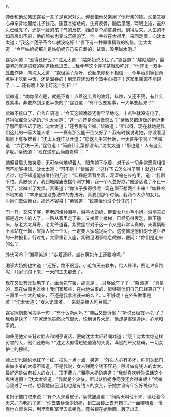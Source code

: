     八 

   仰彝和他父亲匡霆谷一辈子是冤家对头。仰彝恨他父亲用了他母亲的钱，父亲又疑心母亲背地里给儿子钱花。匡霆谷矮矮的，生有反骨，脑后见腮，两眼上插，虽然头已经秃了，还是一脸的孩子气的反抗，始终是个顽童身份。到得后来，人生的不如意层出不穷，他的顽劣也变成沉痛的了。他一手抄在大襟里，来回走着，向沈太太道：“我这个莲子茶今年就没吃好！”言下有一种郑重精致的惋惜。沈太太道：“今年姑奶奶那儿是姑奶奶自己亲自煮的，试着，没用碱水泡。”

   霆谷问道：“煮得还好么？”沈太太道：“姑奶奶说太烂了。”霆谷道：“越烂越好，最要紧的就是把糖的味道给煮进去……我今年这个莲子茶就没吃好！”他伸出一双手虬曲作势，向沈太太道：“岂但莲子茶呀，说起来你都不相信——今年我们等到两点钟才吃到中饭，还是温吞的！到现在还没有个热手巾把子！这家里简直不能蹲了！……还有晚上没电灯这个别扭！”

   紫微道：“劝你早点睡，就是不肯！点着这么贵的油灯，蜡烛，又还不亮，有什么要紧事，非要熬到深更半夜的？”霆谷道：“有什么要紧事，一大早要起来？”

   紫微不接口了，自言自语道：“今天这顿晚饭还得早早地吃，十点钟就没有电了，还得催催全少奶奶。”沈太太道：“这一向还是全嫂做菜么？”紫微又把烧饭的新近走了那回事告诉了她。沈太太道：“还亏得有全嫂。”紫微道：“所以呀，现在就她是我们这儿的一等大能人嗳！——真有那么能干倒又好了！我有时候说说她，你没看见那脸上有多难看！”沈太太连忙岔开道：“您这儿平常开饭，一天要多少钱？”紫微道：“六百块一天。”霆谷道：“简直什么菜都没有。”沈太太道：“那也是！人有这么多呢。”紫微道：“现在这东西简直贵得……”

   她蹙紧眉头微笑着，无可奈何地望着人，眼角朝下拖着，对于这一切非常愿意相信而不能够相信。沈太太道：“可不是！”紫微道：“这样下去怎么得了啊！就这样子苦过，也不知道能够维持到几时！”仰彝驼着背坐着，深深缩在长袍里，道：“我倒不怕。真散伙了，我到城隍庙去摆个测字摊，我一个人总好办。”他这话说了不止一回了，紫微听了发烦，责备道：“你法子多得很呢！现在倒不想两个出来！”仰彝冷冷地笑道：“本来这是没办法中的办法呀。真要到那个时候，我两个大点的女儿，叫她们去做舞女，那还不容易！”紫微道：“说笑话也没个分寸的！”

   门一开，又来了客，年老的侄孙湘亭，湘亭大奶奶，带着女儿小毛小姐。湘亭夫妇都是近六十的人了，一路从家里走了来，又接着上楼梯，已经见得疲乏，趴下磕头，与老太太拜寿，老太爷道喜，紫微霆谷对于这一节又是非常认真的，夫妻俩断不肯站在一起，省掉人家一个头，一定要人家磕足两个。这仿佛是他们对于这世界的一种报复。行过礼，大家重新入座，紫微见湘亭喘息微微，便问：“你们是走来的么？

   外头可冷？”湘亭笑道：“走着还好，坐在黄包车上还要冷呢。”

   湘亭大奶奶也笑道：“还好，路不很远。小毛每天去教书，给人补课，要走许多路呢，几家子跑下来，一天的工夫都去了。

   现在又没有无轨电车了。坐黄包车罢，那真是……只够坐车子了！”紫微道：“真是的，现在做事也难嗳！我们家那些，在内地做事的，能够顾他们自己已经算好了！三房里一个大的成亲，不还是我拿出钱来的么？……不够嗳！在外头做事是难！”沈太太道：“女人尤其难。一来就要给人吃豆腐。”

   霆谷照例要问湘亭一句：“有什么新闻吗？”随后又告诉他：“听说已经在××打了？我看是快了！”在家里他虽然火气很大，论到世界大局，他却是事理通达，心地和平的。

   仰彝见他父亲背过脸去和湘亭说话，便向沈太太轻轻嘲戏道：“哦？沈太太你这样厉害的人，他们还敢吗？”沈太太剪得短短瘪瘪的头发，满脸的严父慈母，一切女护士的榜样。

   脸上却也隐约地红了一红，把头一点一点，笑道：“外头人心有多坏，你们关起门来做少爷的大概不知道。不是我说，女人赚两个钱不容易，除非做有钱人的太太。最好还是做有钱人的女儿，顶不费力。”湘亭大奶奶笑道：“我就喜欢听你说话这个爽快透彻！”沈太太笑道：“我就是个爽快。所以姑奶奶净同我还合得来呢！”紫微心里过了一过，想着她自己当初也是有钱人的女儿，于她并没有什么好处似的。

   老妈子推门进来说：“有个人来看皮子。”紫微皱眉道：“前两天叫他不来，偏赶着今天来。”向老妈子道：“你去告诉全少奶奶，到三层楼上去开箱子。”一面嘟囔着，慢慢地立起身来，到里面卧室里去拿钥匙。霆谷跟在她后面，踱了出去。

